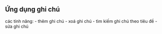 

## Ứng dụng ghi chú
  các tính năng:
    - thêm ghi chú
    - xoá ghi chú
    - tìm kiếm ghi chú theo tiêu đề
    - sửa ghi chú
    

